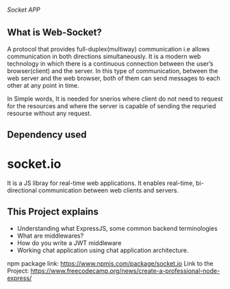 ###### Socket APP

## What is Web-Socket?
A protocol that provides full-duplex(multiway) communication i.e allows communication in both directions simultaneously. It is a modern web technology in which there is a continuous connection between the user’s browser(client) and the server. In this type of communication, between the web server and the web browser, both of them can send messages to each other at any point in time.

In Simple words, It is needed for snerios where client do not need to request for the resources and where the server is capable of sending the requried resourse without any request.

## Dependency used
# socket.io
It is a JS libray for real-time web applications. It enables real-time, bi-directional communication between web clients and servers.

## This Project explains
- Understanding what ExpressJS, some common backend terminologies
- What are middlewares?
- How do you write a JWT middleware 
- Working chat application using chat application architecture.


npm package link: https://www.npmjs.com/package/socket.io
Link to the Project: https://www.freecodecamp.org/news/create-a-professional-node-express/